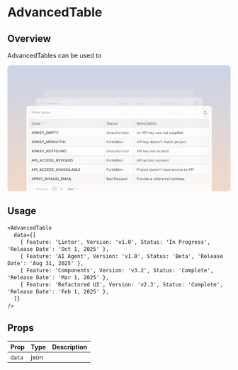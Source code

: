 # AdvancedTable

## Overview

AdvancedTables can be used to

<img src="advanced-table.png" width="800" />

## Usage

```mdx
<AdvancedTable
  data={[
    { Feature: 'Linter', Version: 'v1.0', Status: 'In Progress', 'Release Date': 'Oct 1, 2025' },
    { Feature: 'AI Agent', Version: 'v1.0', Status: 'Beta', 'Release Date': 'Aug 31, 2025' },
    { Feature: 'Components', Version: 'v3.2', Status: 'Complete', 'Release Date': 'Mar 1, 2025' },
    { Feature: 'Refactored UI', Version: 'v2.3', Status: 'Complete', 'Release Date': 'Feb 1, 2025' },
  ]}
/>
```

## Props

| Prop   | Type | Description |
| ------ | ---- | ----------- |
| `data` | json |             |

